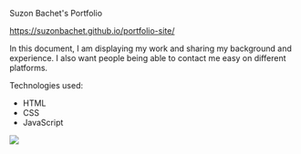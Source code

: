 Suzon Bachet's Portfolio

https://suzonbachet.github.io/portfolio-site/

In this document, I am displaying my work and sharing my background and experience. I also want people being able to contact me easy on different platforms. 

Technologies used: 
- HTML
- CSS
- JavaScript


![](img/screenshot_portfolio_suzon.jpg)

